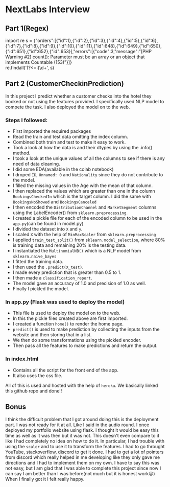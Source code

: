 # NextLabs Interview
## Part 1(Regex)

import re
s = {"orders":[{"id":1},{"id":2},{"id":3},{"id":4},{"id":5},{"id":6},{"id":7},{"id":8},{"id":9},{"id":10},{"id":11},{"id":648},{"id":649},{"id":650},{"id":651},{"id":652},{"id":653}],"errors":[{"code":3,"message":"[PHP Warning #2] count(): Parameter must be an array or an object that implements Countable (153)"}]}\
re.findall('(?<=:)\d+', s)

## Part 2 (CustomerCheckinPrediction)
In this project I predict whether a customer checks into the hotel they booked or not using the features provided. I specifically used NLP model to compete the task. I also deployed the model on to the web.

### Steps I followed:
- First imported the required packages
- Read the train and test data omitting the index column.
- Combined both train and test to make it easy to work.
- Took a look at how the data is and their dtypes by using the .info() method.
- I took a look at the unique values of all the columns to see if there is any need of data cleaning.
- I did some EDA(available in the colab notebook)
- I droped `ID`, `Unnamed: 0` and `Nationality` since they do not contribute to the model.
- I filled the missing values in the Age with the mean of that column.
- I then replaced the values which are greater than one in the column `BookingsCheckedIn` which is the target column. I did the same with `BookingsNoShowed` and `BookingsCanceled`
- I then encoded the `DistributionChannel` and `MarketSegment` columns using the LabelEncoder() from `sklearn.preprocessing`.
- I created a pickle file for each of the encoded column to be used in the `app.py`(can be found in model.py)
- I divided the dataset into `X` and `y`.
- I scaled `X` with the help of `MinMaxScaler` from `sklearn.preprocessing`
- I applied `train_test_split()` from `sklearn.model_selection`, where 80% is training data and remaining 20% is the testing data.
- I instantiated the `MultinomialNB()` which is a NLP model from `sklearn.naive_bayes`
- I fitted the training data.
- I then used the `.predict(X_test)`.
- I made every prediction that is greater than 0.5 to 1.
- I then made a `classification_report`.
- The model gave an accuracy of 1.0 and precision of 1.0 as well.
- Finally I pickled the model.

### In app.py (Flask was used to deploy the model)
- This file is used to deploy the model on to the web.
- In this the pickle files created above are first imported.
- I created a function `home()` to render the home page.
- `predict()` is used to make prediction by collecting the inputs from the website and then storing that in a list.
- We then do some transformations using the pickled encoder.
- Then pass all the features to make predictions and return the output.

### In index.html
- Contains all the script for the front end of the app.
- It also uses the css file.

All of this is used and hosted with the help of `heroku`. We basically linked this github repo and done!!

## Bonus
I think the difficult problem that I got around doing this is the deployment part. I was not ready for it at all. Like I said in the audio round. I once deployed my portfolio website using flask. I thought it would be easy this time as well as it was then but it was not. This doesn't even compare to it like I had completely no idea on how to do it. 
In particular, I had trouble with using the `scaler` and to use it to transform the features. I had to go throught YouTube, stackoverflow, discord to get it done. I had to get a lot of pointers from discord which really helped in me developing like they only gave me directions and I had to implement them on my own. I have to say this was not easy, but I am glad that I was able to complete this project since now I can say I am better than I was before(not much but it is honest work😉) When I finally got it I felt really happy.
